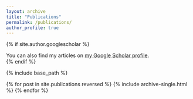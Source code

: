 ```yaml
---
layout: archive
title: "Publications"
permalink: /publications/
author_profile: true
---
```


{% if site.author.googlescholar %}
  <div class="wordwrap">You can also find my articles on <a href="https://scholar.google.com/citations?user=qdr2fjsAAAAJ&hl=en&authuser=1">my Google Scholar profile</a>.</div>
{% endif %}

{% include base_path %}

{% for post in site.publications reversed %}
  {% include archive-single.html %}
{% endfor %}
